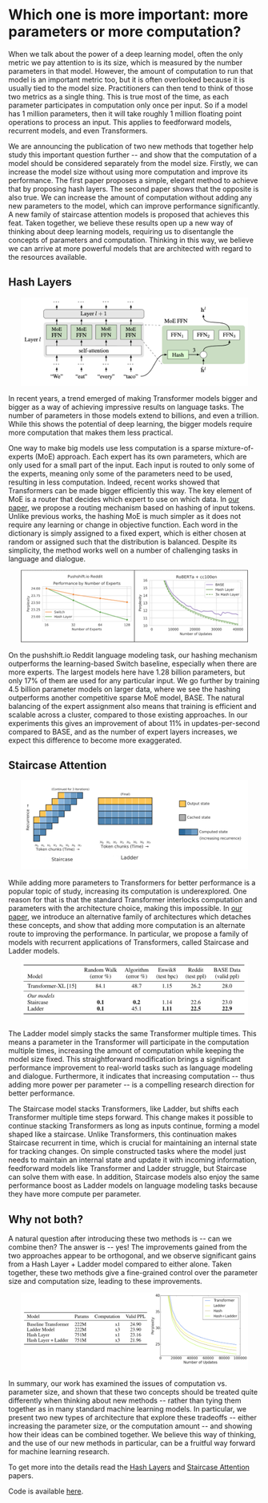 # Which one is more important: more parameters or more computation?

When we talk about the power of a deep learning model, often the only metric we pay attention to is its size, which is measured by the number parameters in that model. However, the amount of computation to run that model is an important metric too, but it is often overlooked because it is usually tied to the model size. Practitioners can then tend to think of those two metrics as a single thing. This is true most of the time, as each parameter participates in computation only once per input. So if a model has 1 million parameters, then it will take roughly 1 million floating point operations to process an input. This applies to feedforward models, recurrent models, and even Transformers.

We are announcing the publication of two new methods that together help study this important question further -- and show that the computation of a model should be considered separately from the model size. Firstly, we can increase the model size without using more computation and improve its performance. The first paper proposes a simple, elegant method to achieve that by proposing hash layers. The second paper shows that the opposite is also true. We can increase the amount of computation without adding any new parameters to the model, which can improve performance significantly. A new family of staircase attention models is proposed that achieves this feat. Taken together, we believe these results open up a new way of thinking about deep learning models, requiring us to disentangle the concepts of parameters and computation. Thinking in this way, we believe we can arrive at more powerful models that are architected with regard to the resources available. 

## Hash Layers

<p align="center"><img width="90%" src="figs/hash.png" /></p>


In recent years, a trend emerged of making Transformer models bigger and bigger as a way of achieving impressive results on language tasks. The number of parameters in those models extend to billions, and even a trillion. While this shows the potential of deep learning, the bigger models require more computation that makes them less practical. 

One way to make big models use less computation is a sparse mixture-of-experts (MoE) approach. Each expert has its own parameters, which are only used for a small part of the input. Each input is routed to only some of the experts, meaning only some of the parameters need to be used, resulting in less computation. Indeed, recent works showed that Transformers can be made bigger efficiently this way. The key element of MoE is a router that decides which expert to use on which data. 
In [our paper](https://arxiv.org/abs/2106.04426), we propose a routing mechanism based on hashing of input tokens. Unlike previous works, the hashing MoE is much simpler as it does not require any learning or change in objective function. Each word in the dictionary is simply assigned to a fixed expert, which is either chosen at random or assigned such that the distribution is balanced. Despite its simplicity, the method works well on a number of challenging tasks in language and dialogue.
 
<p align="center"><img width="90%" src="figs/hash_results.png" /></p>

On the pushshift.io Reddit language modeling task, our hashing mechanism outperforms the learning-based Switch baseline, especially when there are more experts. The largest models here have 1.28 billion parameters, but only 17% of them are used for any particular input. We go further by training 4.5 billion parameter models on larger data, where we see the hashing outperforms another competitive sparse MoE model, BASE. The natural balancing of the expert assignment also means that training is efficient and scalable across a cluster, compared to those existing approaches. In our experiments this gives an improvement of about 11% in updates-per-second compared to BASE, and as the number of expert layers increases, we expect this difference to become more exaggerated.

## Staircase Attention

<p align="center"><img width="90%" src="figs/staircase.png" /></p>

While adding more parameters to Transformers for better performance is a popular topic of study, increasing its computation is underexplored. One reason for that is that the standard Transformer interlocks computation and parameters with the architecture choice, making this impossible.  In [our paper](https://arxiv.org/abs/2106.04279), we introduce an alternative family of architectures which detaches these concepts, and show that adding more computation is an alternate route to improving the performance. In particular, we propose a family of models with recurrent applications of Transformers, called Staircase and Ladder models. 

<p align="center"><img width="90%" src="figs/staircase_results.png" /></p>

The Ladder model simply stacks the same Transformer multiple times. This means a parameter in the Transformer will participate in the computation multiple times, increasing the amount of computation while keeping the model size fixed. This straightforward modification brings a significant performance improvement to real-world tasks such as language modeling and dialogue. Furthermore, it indicates that increasing computation -- thus adding more power per parameter -- is a compelling research direction for better performance.


The Staircase model stacks Transformers, like Ladder, but shifts each Transformer multiple time steps forward. This change makes it possible to continue stacking Transformers as long as inputs continue, forming a model shaped like a staircase. Unlike Transformers, this continuation makes Staircase recurrent in time, which is crucial for maintaining an internal state for tracking changes. On simple constructed tasks where the model just needs to maintain an internal state and update it with incoming information, feedforward models like Transformer and Ladder struggle, but Staircase can solve them with ease. In addition, Staircase models also enjoy the same performance boost as Ladder models on language modeling tasks because they have more compute per parameter.

## Why not both?

A natural question after introducing these two methods is -- can we combine then? The answer is -- yes! The improvements gained from the two approaches appear to be orthogonal, and we observe significant gains from a Hash Layer + Ladder model compared to either alone. Taken together, these two methods give a fine-grained control over the parameter size and computation size, leading to these improvements.

<p align="center"><img width="90%" src="figs/hash_ladder_results.png" /></p>

In summary, our work has examined the issues of computation vs. parameter size, and shown that these two concepts should be treated quite differently when thinking about new methods -- rather than tying them together as in many standard machine learning models. In particular, we present two new types of architecture that explore these tradeoffs -- either increasing the parameter size, or the computation amount -- and showing how their ideas can be combined together. We believe this way of thinking, and the use of our new methods in particular, can be a fruitful way forward for machine learning research.


To get more into the details read the [Hash Layers](https://arxiv.org/abs/2106.04426)
and [Staircase Attention](https://arxiv.org/abs/2106.04279) papers.

Code is available [here](https://github.com/facebookresearch/ParlAI/tree/master/projects/params_vs_compute/hash_ladder).

